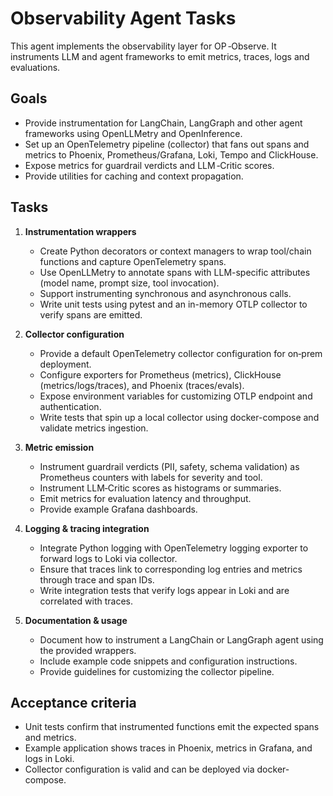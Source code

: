 # Observability Agent Tasks

This agent implements the observability layer for OP ‑Observe. It instruments LLM and agent frameworks to emit metrics, traces, logs and evaluations.

## Goals
- Provide instrumentation for LangChain, LangGraph and other agent frameworks using OpenLLMetry and OpenInference.
- Set up an OpenTelemetry pipeline (collector) that fans out spans and metrics to Phoenix, Prometheus/Grafana, Loki, Tempo and ClickHouse.
- Expose metrics for guardrail verdicts and LLM ‑Critic scores.
- Provide utilities for caching and context propagation.

## Tasks
1. **Instrumentation wrappers**
   - Create Python decorators or context managers to wrap tool/chain functions and capture OpenTelemetry spans.
   - Use OpenLLMetry to annotate spans with LLM-specific attributes (model name, prompt size, tool invocation).
   - Support instrumenting synchronous and asynchronous calls.
   - Write unit tests using pytest and an in-memory OTLP collector to verify spans are emitted.

2. **Collector configuration**
   - Provide a default OpenTelemetry collector configuration for on‑prem deployment.
   - Configure exporters for Prometheus (metrics), ClickHouse (metrics/logs/traces), and Phoenix (traces/evals).
   - Expose environment variables for customizing OTLP endpoint and authentication.
   - Write tests that spin up a local collector using docker-compose and validate metrics ingestion.

3. **Metric emission**
   - Instrument guardrail verdicts (PII, safety, schema validation) as Prometheus counters with labels for severity and tool.
   - Instrument LLM‑Critic scores as histograms or summaries.
   - Emit metrics for evaluation latency and throughput.
   - Provide example Grafana dashboards.

4. **Logging & tracing integration**
   - Integrate Python logging with OpenTelemetry logging exporter to forward logs to Loki via collector.
   - Ensure that traces link to corresponding log entries and metrics through trace and span IDs.
   - Write integration tests that verify logs appear in Loki and are correlated with traces.

5. **Documentation & usage**
   - Document how to instrument a LangChain or LangGraph agent using the provided wrappers.
   - Include example code snippets and configuration instructions.
   - Provide guidelines for customizing the collector pipeline.

## Acceptance criteria
- Unit tests confirm that instrumented functions emit the expected spans and metrics.
- Example application shows traces in Phoenix, metrics in Grafana, and logs in Loki.
- Collector configuration is valid and can be deployed via docker-compose.
